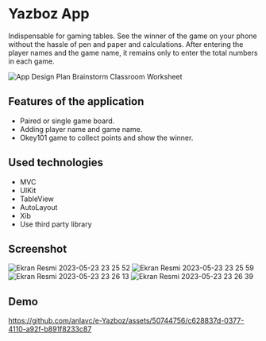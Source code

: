 
# Yazboz App

Indispensable for gaming tables. See the winner of the game on your phone without the hassle of pen and paper and calculations.
After entering the player names and the game name, it remains only to enter the total numbers in each game.

![App Design Plan Brainstorm Classroom Worksheet](https://github.com/anlavc/e-Yazboz/assets/50744756/4a20b5e1-edde-4ba9-b07f-f153dd8cfa09)

## Features of the application

- Paired or single game board.
- Adding player name and game name.
- Okey101 game to collect points and show the winner.

  
## Used technologies

- MVC
- UIKit
- TableView
- AutoLayout
- Xib
- Use third party library


## Screenshot

![Ekran Resmi 2023-05-23 23 25 52](https://github.com/anlavc/e-Yazboz/assets/50744756/25ac9788-b7f5-4608-b2cc-e794ac57ba47)
![Ekran Resmi 2023-05-23 23 25 59](https://github.com/anlavc/e-Yazboz/assets/50744756/b15cf7a1-9a1c-4593-b8b7-83ad445c52ae)
![Ekran Resmi 2023-05-23 23 26 13](https://github.com/anlavc/e-Yazboz/assets/50744756/dd6ff173-6a24-4050-898e-a52e423e5b3e)
![Ekran Resmi 2023-05-23 23 26 39](https://github.com/anlavc/e-Yazboz/assets/50744756/fa928d9b-4d5e-4cad-849a-c16c8b95e059)




## Demo


https://github.com/anlavc/e-Yazboz/assets/50744756/c628837d-0377-4110-a92f-b891f8233c87








  
